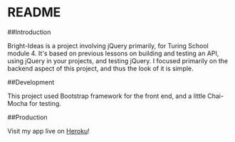 # README

##Introduction

Bright-Ideas is a project involving jQuery primarily, for Turing School module 4. It's based on previous lessons on building and testing an API, using jQuery in your projects, and testing jQuery. I focused primarily on the backend aspect of this project, and thus the look of it is simple.

##Development

This project used Bootstrap framework for the front end, and a little Chai-Mocha for testing.

##Production

Visit my app live on [Heroku](http://bright-ideas.herokuapp.com/)!
